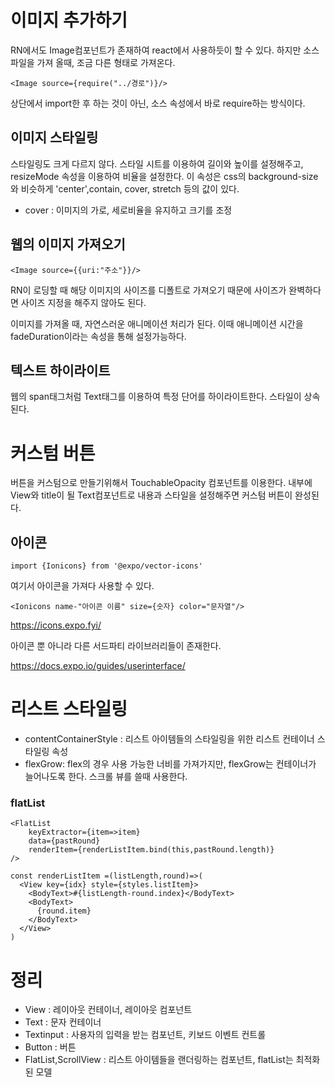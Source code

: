# 이미지 추가하기

RN에서도 Image컴포넌트가 존재하여 react에서 사용하듯이 할 수 있다. 하지만 소스파일을 가져 올때, 조금 다른 형태로 가져온다.

```
<Image source={require("../경로")}/>
```

상단에서 import한 후 하는 것이 아닌, 소스 속성에서 바로 require하는 방식이다.

## 이미지 스타일링

스타일링도 크게 다르지 않다. 스타일 시트를 이용하여 길이와 높이를 설정해주고, resizeMode 속성을 이용하여 비율을 설정한다. 이 속성은 css의 background-size와 비슷하게 'center',contain, cover, stretch 등의 값이 있다.

- cover : 이미지의 가로, 세로비율을 유지하고 크기를 조정

## 웹의 이미지 가져오기

```
<Image source={{uri:"주소"}}/>
```

RN이 로딩할 때 해당 이미지의 사이즈를 디폴트로 가져오기 때문에 사이즈가 완벽하다면 사이즈 지정을 해주지 않아도 된다.

이미지를 가져올 때, 자연스러운 애니메이션 처리가 된다. 이때 애니메이션 시간을 fadeDuration이라는 속성을 통해 설정가능하다.

## 텍스트 하이라이트

웹의 span태그처럼 Text태그를 이용하여 특정 단어를 하이라이트한다. 스타일이 상속된다.

# 커스텀 버튼

버튼을 커스텀으로 만들기위해서 TouchableOpacity 컴포넌트를 이용한다. 내부에 View와 title이 될 Text컴포넌트로 내용과 스타일을 설정해주면 커스텀 버튼이 완성된다.

## 아이콘 

```
import {Ionicons} from '@expo/vector-icons'
```

여기서 아이콘을 가져다 사용할 수 있다.

```
<Ionicons name-"아이콘 이름" size={숫자} color="문자열"/>
```

https://icons.expo.fyi/

아이콘 뿐 아니라 다른 서드파티 라이브러리들이 존재한다.

https://docs.expo.io/guides/userinterface/

# 리스트 스타일링

- contentContainerStyle : 리스트 아이템들의 스타일링을 위한 리스트 컨테이너 스타일링 속성
- flexGrow: flex의 경우 사용 가능한 너비를 가져가지만, flexGrow는 컨테이너가 늘어나도록 한다. 스크롤 뷰를 쓸때 사용한다.

### flatList 

```
<FlatList 
	keyExtractor={item=>item} 
	data={pastRound} 
	renderItem={renderListItem.bind(this,pastRound.length)}
/>

const renderListItem =(listLength,round)=>(
  <View key={idx} style={styles.listItem}>
    <BodyText>#{listLength-round.index}</BodyText>
    <BodyText>
      {round.item}
    </BodyText>
  </View>
)
```

# 정리

- View :  레이아웃 컨테이너, 레이아웃 컴포넌트
- Text : 문자 컨테이너
- Textinput : 사용자의 입력을 받는 컴포넌트, 키보드 이벤트 컨트롤
- Button : 버튼
- FlatList,ScrollView : 리스트 아이템들을 랜더링하는 컴포넌트, flatList는 최적화된 모델

